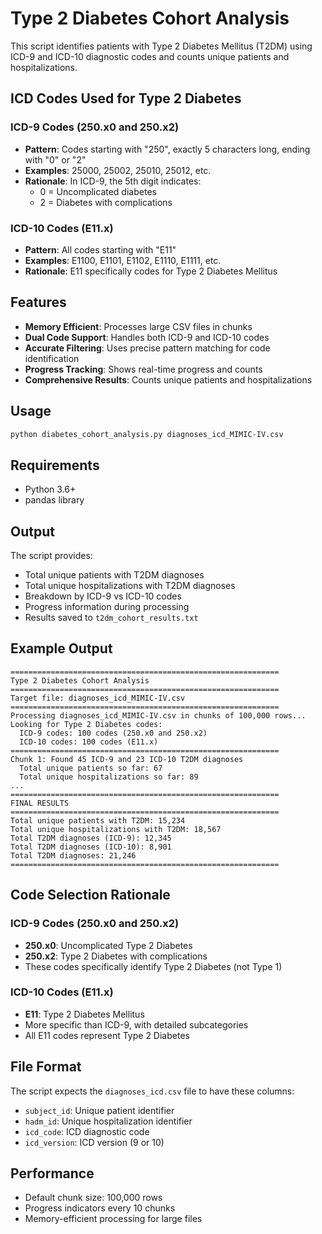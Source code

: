 # Type 2 Diabetes Cohort Analysis

This script identifies patients with Type 2 Diabetes Mellitus (T2DM) using ICD-9 and ICD-10 diagnostic codes and counts unique patients and hospitalizations.

## ICD Codes Used for Type 2 Diabetes

### ICD-9 Codes (250.x0 and 250.x2)
- **Pattern**: Codes starting with "250", exactly 5 characters long, ending with "0" or "2"
- **Examples**: 25000, 25002, 25010, 25012, etc.
- **Rationale**: In ICD-9, the 5th digit indicates:
  - 0 = Uncomplicated diabetes
  - 2 = Diabetes with complications

### ICD-10 Codes (E11.x)
- **Pattern**: All codes starting with "E11"
- **Examples**: E1100, E1101, E1102, E1110, E1111, etc.
- **Rationale**: E11 specifically codes for Type 2 Diabetes Mellitus

## Features

- **Memory Efficient**: Processes large CSV files in chunks
- **Dual Code Support**: Handles both ICD-9 and ICD-10 codes
- **Accurate Filtering**: Uses precise pattern matching for code identification
- **Progress Tracking**: Shows real-time progress and counts
- **Comprehensive Results**: Counts unique patients and hospitalizations

## Usage

```bash
python diabetes_cohort_analysis.py diagnoses_icd_MIMIC-IV.csv
```

## Requirements

- Python 3.6+
- pandas library

## Output

The script provides:
- Total unique patients with T2DM diagnoses
- Total unique hospitalizations with T2DM diagnoses
- Breakdown by ICD-9 vs ICD-10 codes
- Progress information during processing
- Results saved to `t2dm_cohort_results.txt`

## Example Output

```
============================================================
Type 2 Diabetes Cohort Analysis
============================================================
Target file: diagnoses_icd_MIMIC-IV.csv
============================================================
Processing diagnoses_icd_MIMIC-IV.csv in chunks of 100,000 rows...
Looking for Type 2 Diabetes codes:
  ICD-9 codes: 100 codes (250.x0 and 250.x2)
  ICD-10 codes: 100 codes (E11.x)
============================================================
Chunk 1: Found 45 ICD-9 and 23 ICD-10 T2DM diagnoses
  Total unique patients so far: 67
  Total unique hospitalizations so far: 89
...
============================================================
FINAL RESULTS
============================================================
Total unique patients with T2DM: 15,234
Total unique hospitalizations with T2DM: 18,567
Total T2DM diagnoses (ICD-9): 12,345
Total T2DM diagnoses (ICD-10): 8,901
Total T2DM diagnoses: 21,246
============================================================
```

## Code Selection Rationale

### ICD-9 Codes (250.x0 and 250.x2)
- **250.x0**: Uncomplicated Type 2 Diabetes
- **250.x2**: Type 2 Diabetes with complications
- These codes specifically identify Type 2 Diabetes (not Type 1)

### ICD-10 Codes (E11.x)
- **E11**: Type 2 Diabetes Mellitus
- More specific than ICD-9, with detailed subcategories
- All E11 codes represent Type 2 Diabetes

## File Format

The script expects the `diagnoses_icd.csv` file to have these columns:
- `subject_id`: Unique patient identifier
- `hadm_id`: Unique hospitalization identifier  
- `icd_code`: ICD diagnostic code
- `icd_version`: ICD version (9 or 10)

## Performance

- Default chunk size: 100,000 rows
- Progress indicators every 10 chunks
- Memory-efficient processing for large files 